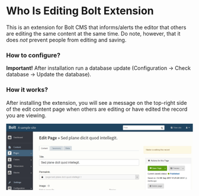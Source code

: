 Who Is Editing Bolt Extension
======================

This is an extension for Bolt CMS that informs/alerts the editor that others are editing the same content at the same time.
Do note, however, that it does *not* prevent people from editing and saving.

### How to configure?

__Important!__
After installation run a database update (Configuration -> Check database -> Update the database).  

### How it works?

After installing the extension, you will see a message on the top-right side of the edit content page when others are editing or have edited the record you are viewing.

![Preview](screenshots/who-is-editing-widget.png)

